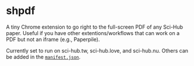 # shpdf

A tiny Chrome extension to go right to the full-screen PDF of any Sci-Hub
paper.  Useful if you have other extentions/workflows that can work on a PDF
but not an iframe (e.g., Paperpile).  

Currently set to run on sci-hub.tw, sci-hub.love, and sci-hub.nu. Others
can be added in the [`manifest.json`](manifest.json).  


